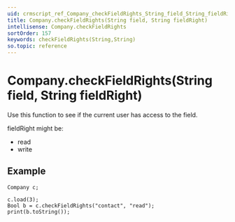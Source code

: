 ```yaml
---
uid: crmscript_ref_Company_checkFieldRights_String_field_String_fieldRight
title: Company.checkFieldRights(String field, String fieldRight)
intellisense: Company.checkFieldRights
sortOrder: 157
keywords: checkFieldRights(String,String)
so.topic: reference
---
```


# Company.checkFieldRights(String field, String fieldRight)

Use this function to see if the current user has access to the field.

fieldRight might be:

 - read
 - write

## Example

    Company c;
    
    c.load(3);
    Bool b = c.checkFieldRights("contact", "read");
    print(b.toString());

